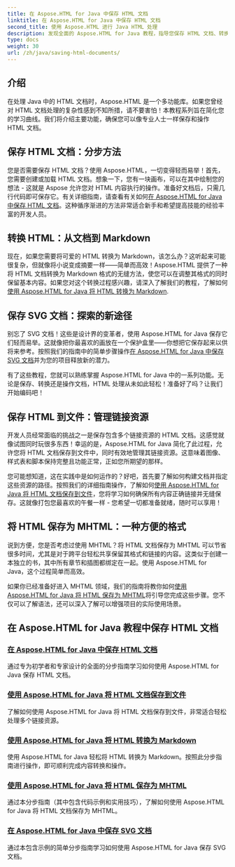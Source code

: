 ```yaml
---
title: 在 Aspose.HTML for Java 中保存 HTML 文档
linktitle: 在 Aspose.HTML for Java 中保存 HTML 文档
second_title: 使用 Aspose.HTML 进行 Java HTML 处理
description: 发现全面的 Aspose.HTML for Java 教程，指导您保存 HTML 文档、转换为 Markdown 等。
type: docs
weight: 30
url: /zh/java/saving-html-documents/
---
```

## 介绍

在处理 Java 中的 HTML 文档时，Aspose.HTML 是一个多功能库。如果您曾经对 HTML 文档处理的复杂性感到不知所措，请不要害怕！本教程系列旨在简化您的学习曲线。我们将介绍主要功能，确保您可以像专业人士一样保存和操作 HTML 文档。 

## 保存 HTML 文档：分步方法

您是否需要保存 HTML 文档？使用 Aspose.HTML，一切变得轻而易举！首先，您需要创建或加载 HTML 文档。想象一下，您有一块画布，可以在其中绘制您的想法 - 这就是 Aspose 允许您对 HTML 内容执行的操作。准备好文档后，只需几行代码即可保存它。有关详细指南，请查看有关如何[在 Aspose.HTML for Java 中保存 HTML 文档](./save-html-document/)。这种循序渐进的方法非常适合新手和希望提高技能的经验丰富的开发人员。

## 转换 HTML：从文档到 Markdown

现在，如果您需要将可爱的 HTML 转换为 Markdown，该怎么办？这听起来可能很复杂，但就像将小说变成摘要一样——简单而高效！Aspose.HTML 提供了一种将 HTML 文档转换为 Markdown 格式的无缝方法，使您可以在调整其格式的同时保留基本内容。如果您对这个转换过程感兴趣，请深入了解我们的教程，了解如何[使用 Aspose.HTML for Java 将 HTML 转换为 Markdown](./convert-html-to-markdown/). 

## 保存 SVG 文档：探索的新途径

别忘了 SVG 文档！这些是设计界的变革者，使用 Aspose.HTML for Java 保存它们轻而易举。这就像把你最喜欢的画放在一个保护盒里——你想把它保存起来以供将来参考。按照我们的指南中的简单步骤操作[在 Aspose.HTML for Java 中保存 SVG 文档](./save-svg-document/)并为您的项目释放新的潜力。

有了这些教程，您就可以熟练掌握 Aspose.HTML for Java 中的一系列功能。无论是保存、转换还是操作文档，HTML 处理从未如此轻松！准备好了吗？让我们开始编码吧！

## 保存 HTML 到文件：管理链接资源

开发人员经常面临的挑战之一是保存包含多个链接资源的 HTML 文档。这感觉就像试图同时玩很多东西！幸运的是，Aspose.HTML for Java 简化了此过程，允许您将 HTML 文档保存到文件中，同时有效地管理其链接资源。这意味着图像、样式表和脚本保持完整且功能正常，正如您所期望的那样。 

您可能想知道，这在实践中是如何运作的？好吧，首先要了解如何构建文档并指定这些资源的路径。按照我们的详细指南操作，了解如何[使用 Aspose.HTML for Java 将 HTML 文档保存到文件](./save-html-to-file/)，您将学习如何确保所有内容正确链接并无缝保存。这就像打包您最喜欢的午餐一样 - 您希望一切都准备就绪，随时可以享用！

## 将 HTML 保存为 MHTML：一种方便的格式

说到方便，您是否考虑过使用 MHTML？将 HTML 文档保存为 MHTML 可以节省很多时间，尤其是对于跨平台轻松共享保留其格式和链接的内容。这类似于创建一本独立的书，其中所有章节和插图都绑定在一起。使用 Aspose.HTML for Java，这个过程简单而高效。

如果你已经准备好进入 MHTML 领域，我们的指南将教你如何[使用 Aspose.HTML for Java 将 HTML 保存为 MHTML](./save-html-to-mhtml/)将引导您完成这些步骤。您不仅可以了解语法，还可以深入了解可以增强项目的实际使用场景。 

## 在 Aspose.HTML for Java 教程中保存 HTML 文档
### [在 Aspose.HTML for Java 中保存 HTML 文档](./save-html-document/)
通过专为初学者和专家设计的全面的分步指南学习如何使用 Aspose.HTML for Java 保存 HTML 文档。
### [使用 Aspose.HTML for Java 将 HTML 文档保存到文件](./save-html-to-file/)
了解如何使用 Aspose.HTML for Java 将 HTML 文档保存到文件，非常适合轻松处理多个链接资源。
### [使用 Aspose.HTML for Java 将 HTML 转换为 Markdown](./convert-html-to-markdown/)
使用 Aspose.HTML for Java 轻松将 HTML 转换为 Markdown。按照此分步指南进行操作，即可顺利完成内容转换和操作。
### [使用 Aspose.HTML for Java 将 HTML 保存为 MHTML](./save-html-to-mhtml/)
通过本分步指南（其中包含代码示例和实用技巧），了解如何使用 Aspose.HTML for Java 将 HTML 文档保存为 MHTML。
### [在 Aspose.HTML for Java 中保存 SVG 文档](./save-svg-document/)
通过本包含示例的简单分步指南学习如何使用 Aspose.HTML for Java 保存 SVG 文档。